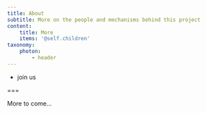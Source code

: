 ```yaml
---
title: About
subtitle: More on the people and mechanisms behind this project
content:
    title: More
    items: '@self.children'
taxonomy:
    photon: 
        - header
---
```


- join us

===

More to come...
